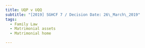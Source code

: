 ```yaml
---
title: UQP v UQQ
subtitle: "[2019] SGHCF 7 / Decision Date: 26\_March\_2019"
tags:
  - Family Law
  - Matrimonial assets
  - Matrimonial home

---
```

